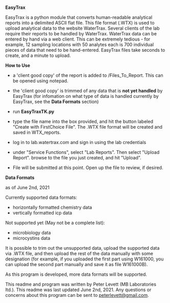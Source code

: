 **EasyTrax**

EasyTrax is a python module that converts human-readable analytical reports
into a delimited ASCII flat file. This file format (.WTX) is used to upload
analytical data to the website WaterTrax. Several clients of the lab require
their reports to be handled by WaterTrax. WaterTrax data can be entered by
hand via a web client. This can be extremely tedious - for example, 12 sampling
locations with 50 analytes each is 700 individual pieces of data that need to
be hand-entered. EasyTrax files take seconds to create, and a minute to upload.

**How to Use**

- a 'client good copy' of the report is added to /Files_To_Report. This can be
opened using notepad.
  
- the 'client good copy' is trimmed of any data that is **not yet handled** by
  EasyTrax (for infomation on what type of data is handled currently by
  EasyTrax, see the **Data Formats** section)

- run **EasyTraxTK.py**

- type the file name into the box provided, and hit the button labeled
  "Create with FirstChoice File". The .WTX file format will be created
  and saved in WTX_reports. 
  
- log in to lab.watertrax.com and sign in using the lab credentials

- under "Service Functions", select "Lab Reports". Then select "Upload Report".
  browse to the file you just created, and hit "Upload".
  
- File will be submitted at this point. Open up the file to review, if desired.

**Data Formats**

as of June 2nd, 2021

Currently supported data formats:

- horizontally formatted chemistry data
- vertically formatted icp data

Not supported yet (May not be a complete list):

- microbiology data
- microcystins data

It is possible to trim out the unsupported data, upload the supported data
via .WTX file, and then upload the rest of the data manually with some 
designation (for example, if you uploaded the first part using W161000, 
you can upload the second part manually and save it as file W161000B). 

As this program is developed, more data formats will be supported.

This readme and program was written by Peter Levett (MB Laboratories ltd.). This readme
was last updated June 2nd, 2021. Any questions or concerns about this program
can be sent to peterlevett@gmail.com.

